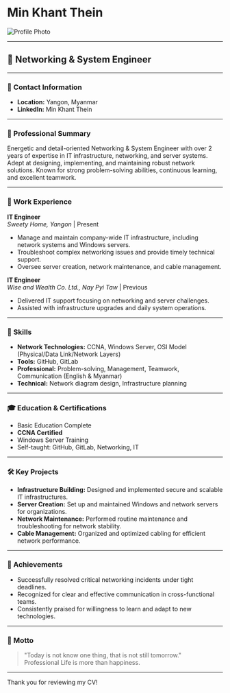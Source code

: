# Min Khant Thein

![Profile Photo](image2)

---

## 🚀 Networking & System Engineer

---

### 📍 Contact Information

- **Location:** Yangon, Myanmar
- **LinkedIn:** Min Khant Thein

---

### 🌟 Professional Summary

Energetic and detail-oriented Networking & System Engineer with over 2 years of expertise in IT infrastructure, networking, and server systems. Adept at designing, implementing, and maintaining robust network solutions. Known for strong problem-solving abilities, continuous learning, and excellent teamwork.

---

### 💼 Work Experience

**IT Engineer**  
_Sweety Home, Yangon_ | Present  
- Manage and maintain company-wide IT infrastructure, including network systems and Windows servers.  
- Troubleshoot complex networking issues and provide timely technical support.  
- Oversee server creation, network maintenance, and cable management.

**IT Engineer**  
_Wise and Wealth Co. Ltd., Nay Pyi Taw_ | Previous  
- Delivered IT support focusing on networking and server challenges.  
- Assisted with infrastructure upgrades and daily system operations.

---

### 🧰 Skills

- **Network Technologies:** CCNA, Windows Server, OSI Model (Physical/Data Link/Network Layers)
- **Tools:** GitHub, GitLab
- **Professional:** Problem-solving, Management, Teamwork, Communication (English & Myanmar)
- **Technical:** Network diagram design, Infrastructure planning

---

### 🎓 Education & Certifications

- Basic Education Complete
- **CCNA Certified**
- Windows Server Training
- Self-taught: GitHub, GitLab, Networking, IT

---

### 🛠️ Key Projects

- **Infrastructure Building:** Designed and implemented secure and scalable IT infrastructures.
- **Server Creation:** Set up and maintained Windows and network servers for organizations.
- **Network Maintenance:** Performed routine maintenance and troubleshooting for network stability.
- **Cable Management:** Organized and optimized cabling for efficient network performance.

---

### 🏅 Achievements

- Successfully resolved critical networking incidents under tight deadlines.
- Recognized for clear and effective communication in cross-functional teams.
- Consistently praised for willingness to learn and adapt to new technologies.

---

### 💬 Motto

> "Today is not know one thing, that is not still tomorrow."  
> Professional Life is more than happiness.

---

Thank you for reviewing my CV!
